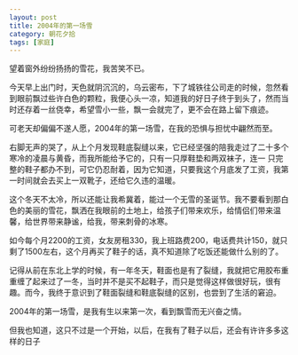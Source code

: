 ```yaml
---
layout: post
title: 2004年的第一场雪
category: 朝花夕拾
tags: [家庭]
---
```


望着窗外纷纷扬扬的雪花，我苦笑不已。

今天早上出门时，天色就阴沉沉的，乌云密布，下了城铁往公司走的时候，忽然看到眼前飘过些许白色的颗粒，我便心头一凉，知道我的好日子终于到头了，然而当时还存着一丝侥幸，希望雪小一些，飘一会就完了，更不会在路上留下痕迹。

可老天却偏偏不遂人愿，2004年的第一场雪，在我的恐惧与担忧中翩然而至。

右脚无声的哭了，从上个月发现鞋底裂缝以来，它已经坚强的陪我走过了二十多个寒冷的凌晨与黄昏，而我所能给予它的，只有一只厚鞋垫和两双袜子，连一
只完整的鞋子都办不到，可它仍忍耐着，因为它知道，只要我这个月底发了工资，我第一时间就会去买上一双靴子，还给它久违的温暖。

这个冬天不太冷，所以还能让我希冀着，能过一个无雪的圣诞节。我不要看到那白色的美丽的雪花，飘洒在我眼前的土地上，给孩子们带来欢乐，给情侣们带来温馨，给世界带来静谧，给我，带来刺骨的冰寒。

如今每个月2200的工资，女友房租330，我上班路费200，电话费共计150，就只剩了1500左右，这个月再买了鞋子的话，真不知道除了吃饭还能做什么别的了。

记得从前在东北上学的时候，有一年冬天，鞋面也是有了裂缝，我就把它用胶布重重缠了起来过了一冬，当时并不是买不起鞋子，而只是觉得这样做很好玩，很有趣。而今，我终于意识到了鞋面裂缝和鞋底裂缝的区别，也尝到了生活的窘迫。

2004年的第一场雪，是我有生以来第一次，看到飘雪而无兴奋之情。

但我也知道，这只不过是一个开始，以后，在我有了鞋子以后，还会有许许多多这样的日子